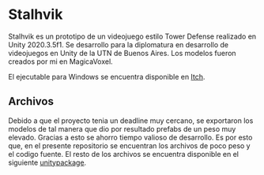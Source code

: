 # Stalhvik
Stalhvik es un prototipo de un videojuego estilo Tower Defense realizado en Unity 2020.3.5f1. Se desarrollo para la diplomatura en desarrollo de videojuegos en Unity de la UTN de Buenos Aires.
Los modelos fueron creados por mi en MagicaVoxel. 

El ejecutable para Windows se encuentra disponible en [Itch](https://cundalf.itch.io/stalhvik).

## Archivos
Debido a que el proyecto tenia un deadline muy cercano, se exportaron los modelos de tal manera que dio por resultado prefabs de un peso muy elevado. Gracias a esto se ahorro tiempo valioso de desarrollo. Es por esto que, en el presente repositorio se encuentran los archivos de poco peso y el codigo fuente. El resto de los archivos se encuentra disponible en el siguiente [unitypackage](https://1drv.ms/u/s!Ag0kjwn7lXE7hIEKJx89eCGM8wXNPw?e=Gt3qYu). 
